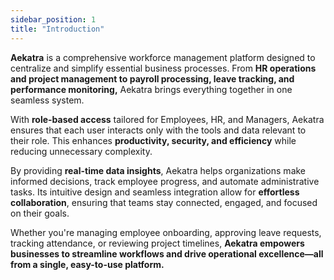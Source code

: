 ```yaml
---
sidebar_position: 1
title: "Introduction"
---
```


**Aekatra** is a comprehensive workforce management platform designed to centralize and simplify essential business processes. From **HR operations and project management to payroll processing, leave tracking, and performance monitoring,** Aekatra brings everything together in one seamless system.

With **role-based access** tailored for Employees, HR, and Managers, Aekatra ensures that each user interacts only with the tools and data relevant to their role. This enhances **productivity, security, and efficiency** while reducing unnecessary complexity.

By providing **real-time data insights**, Aekatra helps organizations make informed decisions, track employee progress, and automate administrative tasks. Its intuitive design and seamless integration allow for **effortless collaboration**, ensuring that teams stay connected, engaged, and focused on their goals.

Whether you're managing employee onboarding, approving leave requests, tracking attendance, or reviewing project timelines, **Aekatra empowers businesses to streamline workflows and drive operational excellence—all from a single, easy-to-use platform.**
